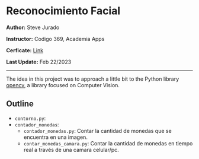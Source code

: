 # Reconocimiento Facial

**Author:** Steve Jurado

**Instructor:** Codigo 369, Academia Apps

**Cerficate:** [Link](./Certificado_SteveJurado.pdf)

**Last Update:** Feb 22/2023

***

The idea in this project was to approach a little bit to the Python library [opencv](https://opencv.org/), a library focused on Computer Vision.

## Outline

- `contorno.py`:
- `contador_monedas`:
    - `contador_monedas.py`: Contar la cantidad de monedas que se encuentra en una imagen.
    - `contar_monedas_camara.py`: Contar la cantidad de monedas en tiempo real a través de una camara celular/pc.
